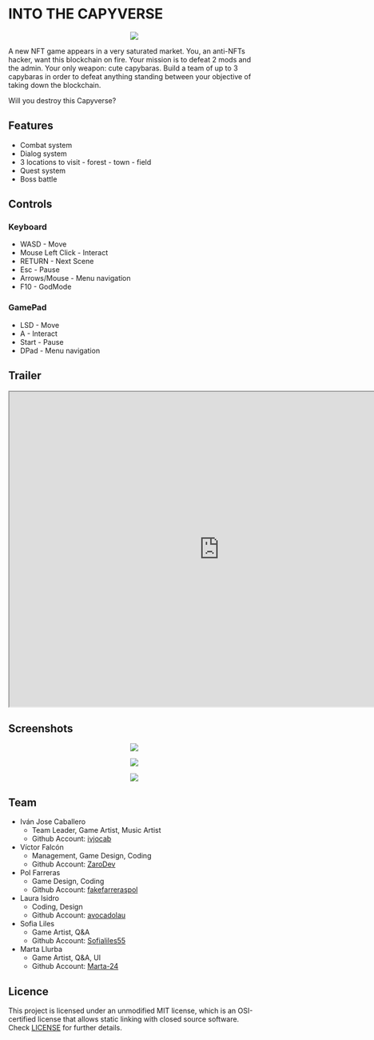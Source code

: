 # INTO THE CAPYVERSE


<p align="center">
  <img src="https://github.com/CapybaraStudios/CapyVerse/blob/main/docs/Welcome/gamePortrait.png?raw=true">
</p>

A new NFT game appears in a very saturated market. You, an anti-NFTs hacker, want this blockchain on fire. Your mission is to defeat 2 mods and the admin. Your only weapon: cute capybaras. Build a team of up to 3 capybaras in order to defeat anything standing between your objective of taking down the blockchain.

Will you destroy this Capyverse?

## Features
 - Combat system
 - Dialog system
 - 3 locations to visit - forest - town - field 
 - Quest system
 - Boss battle

## Controls
### Keyboard
 - WASD - Move
 - Mouse Left Click - Interact
 - RETURN - Next Scene
 - Esc - Pause
 - Arrows/Mouse - Menu navigation
 - F10 - GodMode


### GamePad
 - LSD - Move
 - A - Interact
 - Start - Pause
 - DPad - Menu navigation


## Trailer

<p align="center">
  <iframe width="840" height="630" src="https://www.youtube.com/embed/dMSLt-I5pPY" allowfullscreen>
  </iframe>
 </p>

## Screenshots
<p align="center">
  <img src="https://github.com/CapybaraStudios/CapyVerse/blob/main/docs/Screenshots/screenshot01.png?raw=true">
</p>

<p align="center">
  <img src="https://github.com/CapybaraStudios/CapyVerse/blob/main/docs/Screenshots/screenshot02.png?raw=true">
</p>
<p align="center">
  <img src="https://github.com/CapybaraStudios/CapyVerse/blob/main/docs/Screenshots/screenshot03.png?raw=true">
</p>

## Team
- Iván Jose Caballero 
   - Team Leader, Game Artist, Music Artist
   - Github Account: <a href="https://github.com/ivjocab">ivjocab</a>
- Víctor Falcón 
   - Management, Game Design, Coding
   - Github Account: <a href="https://github.com/ZaroDev">ZaroDev</a>
- Pol Farreras 
   - Game Design, Coding
   - Github Account: <a href="https://github.com/fakefarreraspol">fakefarreraspol</a>
- Laura Isidro 
   - Coding, Design
   - Github Account: <a href="https://github.com/avocadolau">avocadolau</a>
- Sofia Liles 
   - Game Artist, Q&A
   - Github Account: <a href="https://github.com/Sofialiles55">Sofialiles55</a> 
- Marta Llurba 
   - Game Artist, Q&A, UI
   - Github Account: <a href="https://github.com/Marta-24">Marta-24</a>

## Licence
This project is licensed under an unmodified MIT license, which is an OSI-certified license that allows static linking with closed source software. Check [LICENSE](LICENSE) for further details.
